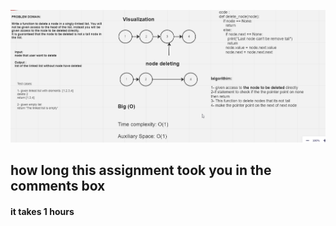 

![whiteboard](./newwhite_board1.png)


## how long this assignment took you in the comments box
 #### it takes 1 hours